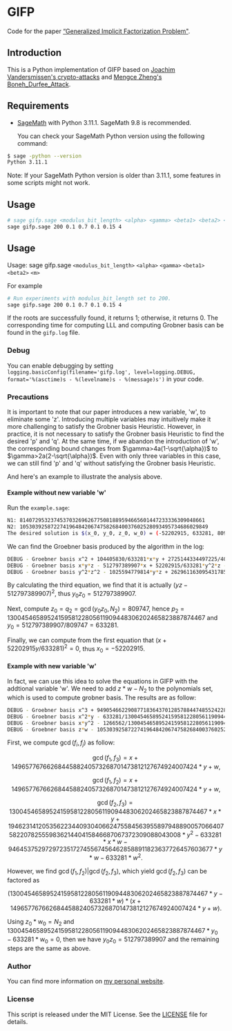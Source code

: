# GIFP

Code for the paper [“Generalized Implicit Factorization Problem"](https://eprint.iacr.org/2023/1562.pdf).

## Introduction

This is a Python implementation of GIFP based on [Joachim Vandersmissen's crypto-attacks](https://github.com/jvdsn/crypto-attacks) and [Mengce Zheng's Boneh_Durfee_Attack](https://github.com/MengceZheng/Boneh_Durfee_Attack).

## Requirements

- [SageMath](https://www.sagemath.org/) with Python 3.11.1. SageMath 9.8 is recommended.

  You can check your SageMath Python version using the following command:

```bash
$ sage -python --version
Python 3.11.1
```
Note: If your SageMath Python version is older than 3.11.1, some features in some scripts might not work.
## Usage
```bash
# sage gifp.sage <modulus_bit_length> <alpha> <gamma> <beta1> <beta2> <m>
sage gifp.sage 200 0.1 0.7 0.1 0.15 4
```
## Usage

Usage: sage gifp.sage `<modulus_bit_length>` `<alpha>` `<gamma>` `<beta1>` `<beta2>` `<m>`

For example

```bash
# Run experiments with modulus_bit_length set to 200.
sage gifp.sage 200 0.1 0.7 0.1 0.15 4
```

If the roots are successfully found, it returns 1; otherwise, it returns 0. The corresponding time for computing LLL and computing Grobner basis can be found in the `gifp.log` file.

### Debug

You can enable debugging by setting `logging.basicConfig(filename='gifp.log', level=logging.DEBUG, format='%(asctime)s - %(levelname)s - %(message)s')` in your code.

### Precautions
It is important to note that our paper introduces a new variable, 'w', to eliminate some 'z'. Introducing multiple variables may intuitively make it more challenging to satisfy the Grobner basis Heuristic. However, in practice, it is not necessary to satisfy the Grobner basis Heuristic to find the desired 'p' and 'q'. At the same time, if we abandon the introduction of 'w', the corresponding bound changes from $\gamma>4a(1-\sqrt{\alpha})$ to $\gamma>2a(2-\sqrt{\alpha})$. Even with only three variables in this case, we can still find 'p' and 'q' without satisfying the Grobner basis Heuristic.

And here's an example to illustrate the analysis above.

#### Example without new variable 'w'
Run the `example.sage`:
```bash
N1: 814072953237453703269626775081889594665601447233336309048661
N2: 1053039258722741964842067475826840037602528093495734686029849
The desired solution is $(x_0, y_0, z_0, w_0) = (-52202915, 633281, 809747, 1300454658952415958122805611909448306202465823887874467).
```
We can find the Groebner basis produced by the algorithm in the log:
```bash
DEBUG - Groebner basis x^2 + 104405830/633281*x*y + 2725144334497225/401044824961*y^2
DEBUG - Groebner basis x*y*z - 512797389907*x + 52202915/633281*y^2*z - 42271153812505*y
DEBUG - Groebner basis y^2*z^2 - 1025594779814*y*z + 262961163095431785468649
```
By calculating the third equation, we find that it is actually $(yz - 512797389907)^2$, thus $y_0z_0= 512797389907$.

Next, compute $z_0=q_2=\gcd(y_0z_0, N_2)=809747$, hence $p_2=1300454658952415958122805611909448306202465823887874467$ and $y_0=512797389907/809747=633281$.

Finally, we can compute from the first equation that $(x+52202915y/633281)^2=0$, thus $x_0=-52202915$.

#### Example with new variable 'w'

In fact, we can use this idea to solve the equations in GIFP with the addtional variable 'w'. We need to add $z*w-N_2$ to the polynomials set, which is used to compute grobner basis. The results are as follow:
```bash
DEBUG - Groebner basis x^3 + 949054662290877183643701285788447485524228569374337758441/1300454658952415958122805611909448306202465823887874467*x^2*w - 1420334021483155590500436908946912519349549371929066972100396907413475503310567648869804939900703343959343104/1300454658952415958122805611909448306202465823887874467*x*y*w + 899470549458874255507707186134809707166201975804710547998443302657499563269034401308056512214152546504854128863579/1691182319991044503095767145359346461066521997444639731559007094215960447978904619750201603152003751150534089*x*w^2 + 3351951982485649274893506249551461531869841455148098344430890360930441007518386744200468574541725856922507964546621512713438470702986642486608412251521024*y^3 - 4242542320356159613723265834226948229596340730191705146444381133524602217522250756879829992614500764308412951710072556854222740843066500782515326238488197595136/1300454658952415958122805611909448306202465823887874467*y^2*w + 1340593898074035779244258664229375579142604039668920409491792222011772083843752654270532390610853319333813450204404294352610256399531879122871090672283032242702254080/1691182319991044503095767145359346461066521997444639731559007094215960447978904619750201603152003751150534089*y*w^2 + 898238038084017563562338227646432387099377320303813307800488091356765552376408791836233455218847553585908501771721/1691182319991044503095767145359346461066521997444639731559007094215960447978904619750201603152003751150534089*w^3
DEBUG - Groebner basis x^2*y - 633281/1300454658952415958122805611909448306202465823887874467*x^2*w + 949054662290877183643701285788447485524228569374285555526/1300454658952415958122805611909448306202465823887874467*x*y*w - 601018285590228993735066793965393812080268992641916930889060806/1691182319991044503095767145359346461066521997444639731559007094215960447978904619750201603152003751150534089*x*w^2 - 2239744742177804210557442280568444278121645497234649534899989100963791871180160945380877493271607115776*y^3 + 2834829348730150494297645905695082363329911974473701304232603086128877736607962862085437499548906533697880064/1300454658952415958122805611909448306202465823887874467*y^2*w - 895773015334304179671600310669677746965728009302019031067149736696175450176300332988340217972126149493913907504695/1691182319991044503095767145359346461066521997444639731559007094215960447978904619750201603152003751150534089*y*w^2 - 600194732363352948804690825504678184747468788882499393858724579/1691182319991044503095767145359346461066521997444639731559007094215960447978904619750201603152003751150534089*w^3
DEBUG - Groebner basis x*y^2 - 1266562/1300454658952415958122805611909448306202465823887874467*x*y*w + 401044824961/1691182319991044503095767145359346461066521997444639731559007094215960447978904619750201603152003751150534089*x*w^2 + 1496577676626844588240573268701473812127674924007424*y^3 - 1894207960604897119413034154741166626129849741276803081821/1300454658952415958122805611909448306202465823887874467*y^2*w + 598547625909600858943938888583246930081868381363631260683838010/1691182319991044503095767145359346461066521997444639731559007094215960447978904619750201603152003751150534089*y*w^2 + 401044824961/1691182319991044503095767145359346461066521997444639731559007094215960447978904619750201603152003751150534089*w^3
DEBUG - Groebner basis z*w - 1053039258722741964842067475826840037602528093495734686029849
```
First, we compute $\gcd(f_i, f_j)$ as follow:

$$\gcd(f_1,f_3)=x + 1496577676626844588240573268701473812127674924007424*y + w,$$

$$\gcd(f_1,f_2)=x + 1496577676626844588240573268701473812127674924007424*y + w,$$

$$\gcd(f_2,f_3)=1300454658952415958122805611909448306202465823887874467*x*y + 1946231412053562234409304066247558456395589794889005706640758220782555983621440415846687067372309088043008*y^2 - 633281*x*w - 946453752972972351727455674564628588911823637726457603677*y*w - 633281*w^2.$$

However, we find $\gcd(f_1,f_2)\vert \gcd(f_2,f_3)$, which yield $\gcd(f_2,f_3)$ can be factored as 

$$(1300454658952415958122805611909448306202465823887874467*y - 633281*w) * (x + 1496577676626844588240573268701473812127674924007424*y + w).$$

Using $z_0* w_0 = N_2$ and $1300454658952415958122805611909448306202465823887874467*y_0 - 633281*w_0=0$, then we have $y_0z_0= 512797389907$ and the remaining steps are the same as above.
### Author

You can find more information on [my personal website](https://www.fffmath.com/).

### License

This script is released under the MIT License. See the [LICENSE](LICENSE) file for details.
